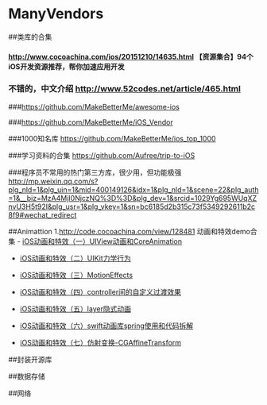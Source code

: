 # ManyVendors

##类库的合集
#### http://www.cocoachina.com/ios/20151210/14635.html 【资源集合】94个iOS开发资源推荐，帮你加速应用开发

### 不错的，中文介绍 http://www.52codes.net/article/465.html
###https://github.com/MakeBetterMe/awesome-ios

###https://github.com/MakeBetterMe/iOS_Vendor

###1000知名库 https://github.com/MakeBetterMe/ios_top_1000

###学习资料的合集  https://github.com/Aufree/trip-to-iOS

###程序员不常用的热门第三方库，很少用，但功能极强 http://mp.weixin.qq.com/s?plg_nld=1&plg_uin=1&mid=400149126&idx=1&plg_nld=1&scene=22&plg_auth=1&__biz=MzA4MjI0NjczNQ%3D%3D&plg_dev=1&srcid=1029Yg695WUqXZnvU3H5t92I&plg_usr=1&plg_vkey=1&sn=bc6185d2b315c73f5349292611b2c8f9#wechat_redirect

##Animattion
	1.http://code.cocoachina.com/view/128481 动画和特效demo合集
	- [iOS动画和特效（一）UIView动画和CoreAnimation](http://liuyanwei.jumppo.com/2015/10/30/iOS-Animation-UIViewAndCoreAnimation.html)

- [iOS动画和特效（二）UIKit力学行为](http://liuyanwei.jumppo.com/2015/10/30/iOS-UIKit-Dynamics.html)

- [iOS动画和特效（三）MotionEffects](http://liuyanwei.jumppo.com/2015/11/01/iOS-MotionEffects.html)

- [iOS动画和特效（四）controller间的自定义过渡效果](http://liuyanwei.jumppo.com/2015/11/06/iOS-controller-transitioning.html)

- [iOS动画和特效（五）layer隐式动画](http://liuyanwei.jumppo.com/2015/11/16/iOS-Implicit-Animation.html)

- [iOS动画和特效（六）swift动画库spring使用和代码拆解](http://liuyanwei.jumppo.com/2015/11/22/iOS-library-spring.html)

- [iOS动画和特效（七）仿射变换-CGAffineTransform](http://liuyanwei.jumppo.com/2015/11/24/iOS-affine-transfermation-animation.html)

##封装开源库


##数据存储


##网络

